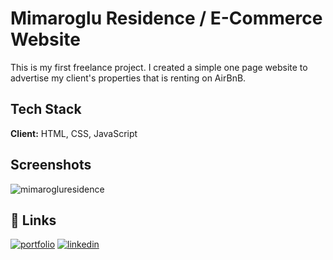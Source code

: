 
# Mimaroglu Residence / E-Commerce Website

This is my first freelance project. I created a simple one page website to advertise my client's properties that is renting on AirBnB.




## Tech Stack

**Client:** HTML, CSS, JavaScript




## Screenshots



![mimarogluresidence](https://user-images.githubusercontent.com/91402082/209490709-674bb705-950e-4553-872d-1f55c6c53ed5.png)


## 🔗 Links
[![portfolio](https://img.shields.io/badge/my_portfolio-000?style=for-the-badge&logo=ko-fi&logoColor=white)](https://gulumsercakmak.net/)
[![linkedin](https://img.shields.io/badge/linkedin-0A66C2?style=for-the-badge&logo=linkedin&logoColor=white)](https://www.linkedin.com/in/gulumser-cakmak-bbaa1222b/)


